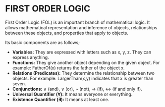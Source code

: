 # FIRST ORDER LOGIC

First Order Logic (FOL) is an important branch of mathematical logic. It allows mathematical representation and inference of objects, relationships between these objects, and properties that apply to objects.

Its basic components are as follows;

- **Variables:** They are expressed with letters such as x, y, z. They can express anything.
- **Functions:** They give another object depending on the given object. For example: FatherOf(x) returns the father of the object x.
- **Relations (Predicates):** They determine the relationship between two objects. For example: LargerThan(x,y) indicates that x is greater than seven.
- **Conjunctions:** ∧ (and), ∨ (or), ¬ (not), → (if), ↔ (if and only if).
- **Universal Quantifier (∀):** It means everyone or everything.
- **Existence Quantifier (∃):** It means at least one.